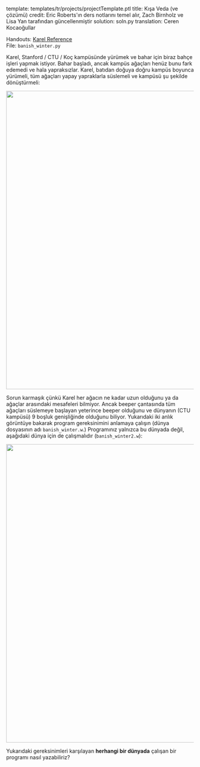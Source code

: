 template: templates/tr/projects/projectTemplate.ptl
title: Kışa Veda (ve çözümü)
credit: Eric Roberts'ın ders notlarını temel alır, Zach Birnholz ve Lisa Yan tarafından güncellenmiştir
solution: soln.py
translation: Ceren Kocaoğullar

Handouts: [Karel Reference]({{pathToRoot}}en/resources/karel.html)<br/>
File: `banish_winter.py`<br/>

Karel, Stanford / CTU / Koç kampüsünde yürümek ve bahar için biraz bahçe işleri yapmak istiyor. Bahar başladı, ancak kampüs ağaçları henüz bunu fark edemedi ve hala yapraksızlar. Karel, batıdan doğuya doğru kampüs boyunca yürümeli, tüm ağaçları yapay yapraklarla süslemeli ve kampüsü şu şekilde dönüştürmeli:

<center>
<img style="width:800px" src="{{pathToRoot}}img/projects/banishWinter/banishWinter1.png">
</center>

Sorun karmaşık çünkü Karel her ağacın ne kadar uzun olduğunu ya da ağaçlar arasındaki mesafeleri bilmiyor. Ancak beeper çantasında tüm ağaçları süslemeye başlayan yeterince beeper olduğunu ve dünyanın (CTU kampüsü) 9 boşluk genişliğinde olduğunu biliyor. Yukarıdaki iki anlık görüntüye bakarak program gereksinimini anlamaya çalışın (dünya dosyasının adı `banish_winter.w`.) Programınız yalnızca bu dünyada değil, aşağıdaki dünya için de çalışmalıdır (`banish_winter2.w`):

<center>
<img style="width:800px" src="{{pathToRoot}}img/projects/banishWinter/banishWinter2.png">
</center>

Yukarıdaki gereksinimleri karşılayan **herhangi bir dünyada** çalışan bir programı nasıl yazabiliriz?
